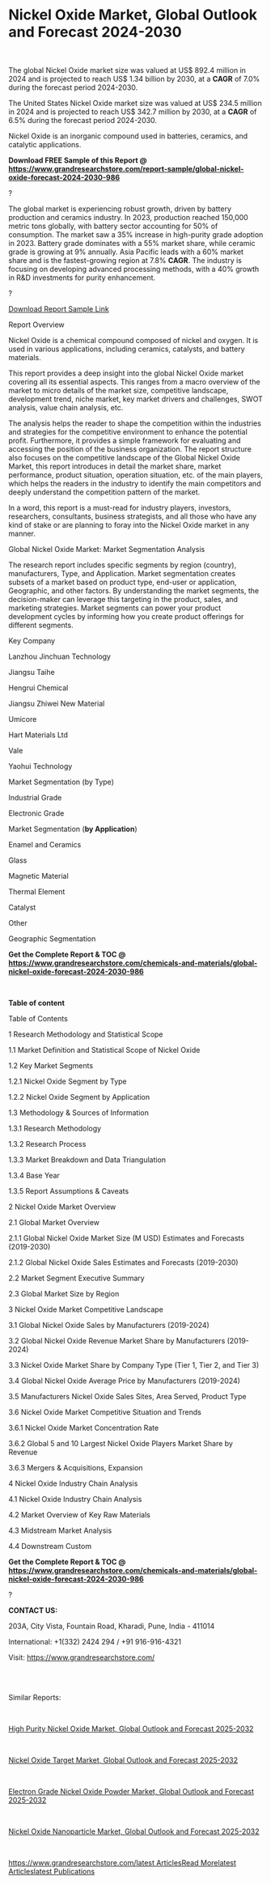 <h1>Nickel Oxide Market, Global Outlook and Forecast 2024-2030</h1><br/><p>The global Nickel Oxide market size was valued at US$ 892.4 million in 2024 and is projected to reach US$ 1.34 billion by 2030, at a <strong>CAGR</strong> of 7.0% during the forecast period 2024-2030.</p>
 
 
 
 <p>The United States Nickel Oxide market size was valued at US$ 234.5 million in 2024 and is projected to reach US$ 342.7 million by 2030, at a <strong>CAGR</strong> of 6.5% during the forecast period 2024-2030.</p>
 
 
 
 <p>Nickel Oxide is an inorganic compound used in batteries, ceramics, and catalytic applications.</p>
 
 
 
 <div><b>Download FREE Sample of this Report @ <a href="https://www.grandresearchstore.com/report-sample/global-nickel-oxide-forecast-2024-2030-986">https://www.grandresearchstore.com/report-sample/global-nickel-oxide-forecast-2024-2030-986</a></b></div>
 
 
 
 <p>? </p>
 
 
 
 <p>The global market is experiencing robust growth, driven by battery production and ceramics industry. In 2023, production reached 150,000 metric tons globally, with battery sector accounting for 50% of consumption. The market saw a 35% increase in high-purity grade adoption in 2023. Battery grade dominates with a 55% market share, while ceramic grade is growing at 9% annually. Asia Pacific leads with a 60% market share and is the fastest-growing region at 7.8% <strong>CAGR</strong>. The industry is focusing on developing advanced processing methods, with a 40% growth in R&D investments for purity enhancement.</p>
 
 
 
 <p>? </p>
 
 
 
 <p><a href="https://www.grandresearchstore.com/mr-admin/report-sample/global-nickel-oxide-forecast-2024-2030-986">Download Report Sample Link</a></p>
 
 
 
 <p>Report Overview</p>
 
 
 
 <p>Nickel Oxide is a chemical compound composed of nickel and oxygen. It is used in various applications, including ceramics, catalysts, and battery materials.</p>
 
 
 
 <p>This report provides a deep insight into the global Nickel Oxide market covering all its essential aspects. This ranges from a macro overview of the market to micro details of the market size, competitive landscape, development trend, niche market, key market drivers and challenges, SWOT analysis, value chain analysis, etc.</p>
 
 
 
 <p>The analysis helps the reader to shape the competition within the industries and strategies for the competitive environment to enhance the potential profit. Furthermore, it provides a simple framework for evaluating and accessing the position of the business organization. The report structure also focuses on the competitive landscape of the Global Nickel Oxide Market, this report introduces in detail the market share, market performance, product situation, operation situation, etc. of the main players, which helps the readers in the industry to identify the main competitors and deeply understand the competition pattern of the market.</p>
 
 
 
 <p>In a word, this report is a must-read for industry players, investors, researchers, consultants, business strategists, and all those who have any kind of stake or are planning to foray into the Nickel Oxide market in any manner.</p>
 
 
 
 <p>Global Nickel Oxide Market: Market Segmentation Analysis</p>
 
 
 
 <p>The research report includes specific segments by region (country), manufacturers, Type, and Application. Market segmentation creates subsets of a market based on product type, end-user or application, Geographic, and other factors. By understanding the market segments, the decision-maker can leverage this targeting in the product, sales, and marketing strategies. Market segments can power your product development cycles by informing how you create product offerings for different segments.</p>
 
 
 
 <p>Key Company</p>
 
 
 
 <p>Lanzhou Jinchuan Technology</p>
 
 
 
 <p>Jiangsu Taihe</p>
 
 
 
 <p>Hengrui Chemical</p>
 
 
 
 <p>Jiangsu Zhiwei New Material</p>
 
 
 
 <p>Umicore</p>
 
 
 
 <p>Hart Materials Ltd</p>
 
 
 
 <p>Vale</p>
 
 
 
 <p>Yaohui Technology</p>
 
 
 
 <p>Market Segmentation (by Type)</p>
 
 
 
 <p>Industrial Grade</p>
 
 
 
 <p>Electronic Grade</p>
 
 
 
 <p>Market Segmentation (<strong>by Application</strong>)</p>
 
 
 
 <p>Enamel and Ceramics</p>
 
 
 
 <p>Glass</p>
 
 
 
 <p>Magnetic Material</p>
 
 
 
 <p>Thermal Element</p>
 
 
 
 <p>Catalyst</p>
 
 
 
 <p>Other</p>
 
 
 
 <p>Geographic Segmentation</p>
 
 
 
 <div><b>Get the Complete Report & TOC @ <a href="https://www.grandresearchstore.com/chemicals-and-materials/global-nickel-oxide-forecast-2024-2030-986">https://www.grandresearchstore.com/chemicals-and-materials/global-nickel-oxide-forecast-2024-2030-986</a></b></div>
 
 
 
 <p><br />
 
 <b>Table of content</b></p>
 
 
 
 <p>Table of Contents<br />
 
 1 Research Methodology and Statistical Scope<br />
 
 1.1 Market Definition and Statistical Scope of Nickel Oxide<br />
 
 1.2 Key Market Segments<br />
 
 1.2.1 Nickel Oxide Segment by Type<br />
 
 1.2.2 Nickel Oxide Segment by Application<br />
 
 1.3 Methodology & Sources of Information<br />
 
 1.3.1 Research Methodology<br />
 
 1.3.2 Research Process<br />
 
 1.3.3 Market Breakdown and Data Triangulation<br />
 
 1.3.4 Base Year<br />
 
 1.3.5 Report Assumptions & Caveats<br />
 
 2 Nickel Oxide Market Overview<br />
 
 2.1 Global Market Overview<br />
 
 2.1.1 Global Nickel Oxide Market Size (M USD) Estimates and Forecasts (2019-2030)<br />
 
 2.1.2 Global Nickel Oxide Sales Estimates and Forecasts (2019-2030)<br />
 
 2.2 Market Segment Executive Summary<br />
 
 2.3 Global Market Size by Region<br />
 
 3 Nickel Oxide Market Competitive Landscape<br />
 
 3.1 Global Nickel Oxide Sales by Manufacturers (2019-2024)<br />
 
 3.2 Global Nickel Oxide Revenue Market Share by Manufacturers (2019-2024)<br />
 
 3.3 Nickel Oxide Market Share by Company Type (Tier 1, Tier 2, and Tier 3)<br />
 
 3.4 Global Nickel Oxide Average Price by Manufacturers (2019-2024)<br />
 
 3.5 Manufacturers Nickel Oxide Sales Sites, Area Served, Product Type<br />
 
 3.6 Nickel Oxide Market Competitive Situation and Trends<br />
 
 3.6.1 Nickel Oxide Market Concentration Rate<br />
 
 3.6.2 Global 5 and 10 Largest Nickel Oxide Players Market Share by Revenue<br />
 
 3.6.3 Mergers & Acquisitions, Expansion<br />
 
 4 Nickel Oxide Industry Chain Analysis<br />
 
 4.1 Nickel Oxide Industry Chain Analysis<br />
 
 4.2 Market Overview of Key Raw Materials<br />
 
 4.3 Midstream Market Analysis<br />
 
 4.4 Downstream Custom</p>
 
 
 
 <div><b>Get the Complete Report & TOC @ <a href="https://www.grandresearchstore.com/chemicals-and-materials/global-nickel-oxide-forecast-2024-2030-986">https://www.grandresearchstore.com/chemicals-and-materials/global-nickel-oxide-forecast-2024-2030-986</a></b></div>
 
 
 
 <p>? </p>
 
 
 
 <p><b>CONTACT US:</b><br />
 
 203A, City Vista, Fountain Road, Kharadi, Pune, India - 411014<br />
 
 International: +1(332) 2424 294 / +91 916-916-4321<br />
 
 Visit: <a href="https://www.grandresearchstore.com/">https://www.grandresearchstore.com/</a><br />
 
 <br />
 
 <br />
 
 Similar Reports:<br />
 
 <br />
 
 <a href="https://www.grandresearchstore.com/chemicals-and-materials/global-high-purity-nickel-oxide-forecast-2025-2032-694">High Purity Nickel Oxide Market, Global Outlook and Forecast 2025-2032</a><br />
 
 <br />
 
 <a href="https://www.grandresearchstore.com/chemicals-and-materials/global-nickel-oxide-target-forecast-2025-2032-225">Nickel Oxide Target Market, Global Outlook and Forecast 2025-2032</a><br />
 
 <br />
 
 <a href="https://www.grandresearchstore.com/chemicals-and-materials/global-electron-grade-nickel-oxide-powder-forecast-2025-2032-50">Electron Grade Nickel Oxide Powder Market, Global Outlook and Forecast 2025-2032</a><br />
 
 <br />
 
 <a href="https://www.grandresearchstore.com/chemicals-and-materials/global-nickel-oxide-nanoparticle-forecast-2025-2032-655">Nickel Oxide Nanoparticle Market, Global Outlook and Forecast 2025-2032</a><br />
 
 <br />
 
 <a href="https://gyeongbokgung.com">https://www.grandresearchstore.com/</a><a href="https://hallyeomaritime.com">latest Articles</a><a href="https://jingwansa.com">Read More</a><a href="https://nguoiviet.jp/">latest Articles</a><a href="https://www.intelmarketresearch.com/">latest Publications</a></p>